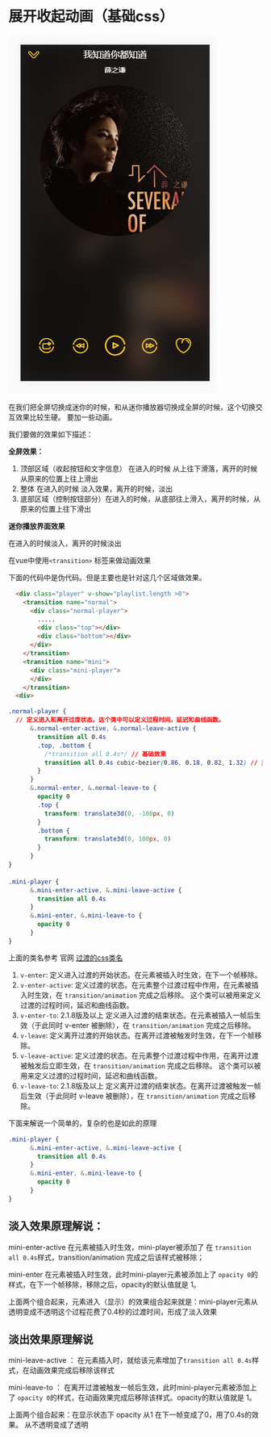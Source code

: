 # 展开收起动画（基础css）
![](/assets/musicapp/播放器界面-歌曲数据应用-全屏.png)

在我们把全屏切换成迷你的时候，和从迷你播放器切换成全屏的时候，这个切换交互效果比较生硬。
要加一些动画。

我们要做的效果如下描述：

**全屏效果：**
1. 顶部区域（收起按钮和文字信息） 在进入的时候 从上往下滑落，离开的时候 从原来的位置上往上滑出
2. 整体 在进入的时候 淡入效果，离开的时候，淡出
3. 底部区域（控制按钮部分）在进入的时候，从底部往上滑入，离开的时候，从原来的位置上往下滑出

**迷你播放界面效果**

在进入的时候淡入，离开的时候淡出



在vue中使用`<transition>` 标签来做动画效果

下面的代码中是伪代码。但是主要也是针对这几个区域做效果。
```html
  <div class="player" v-show="playlist.length >0">
    <transition name="normal">
      <div class="normal-player">
        .....
        <div class="top"></div>
        <div class="bottom"></div>
      </div>
    </transition>
    <transition name="mini">
      <div class="mini-player">
      </div>
    </transition>
  <div>
```
```css
.normal-player {
  // 定义进入和离开过度状态，这个类中可以定义过程时间，延迟和曲线函数。
      &.normal-enter-active, &.normal-leave-active {
        transition all 0.4s
        .top, .bottom {
          /*transition all 0.4s*/ // 基础效果
          transition all 0.4s cubic-bezier(0.86, 0.18, 0.82, 1.32) // 贝塞尔曲线，有一种回弹的效果，看不懂这些数值标识啥意思
        }
      }
      &.normal-enter, &.normal-leave-to {
        opacity 0
        .top {
          transform: translate3d(0, -100px, 0)
        }
        .bottom {
          transform: translate3d(0, 100px, 0)
        }
      }
}

.mini-player {
      &.mini-enter-active, &.mini-leave-active {
        transition all 0.4s
      }
      &.mini-enter, &.mini-leave-to {
        opacity 0
      }
}
```

上面的类名参考 官网 [过渡的css类名](https://cn.vuejs.org/v2/guide/transitions.html#过渡的-CSS-类名)

1. `v-enter`: 定义进入过渡的开始状态。在元素被插入时生效，在下一个帧移除。
2. `v-enter-active`: 定义过渡的状态。在元素整个过渡过程中作用，在元素被插入时生效，在 `transition/animation` 完成之后移除。 这个类可以被用来定义过渡的过程时间，延迟和曲线函数。
3. `v-enter-to`: 2.1.8版及以上 定义进入过渡的结束状态。在元素被插入一帧后生效（于此同时 v-enter 被删除），在 `transition/animation` 完成之后移除。
4. `v-leave`: 定义离开过渡的开始状态。在离开过渡被触发时生效，在下一个帧移除。
5. `v-leave-active`: 定义过渡的状态。在元素整个过渡过程中作用，在离开过渡被触发后立即生效，在 `transition/animation` 完成之后移除。 这个类可以被用来定义过渡的过程时间，延迟和曲线函数。
6. `v-leave-to`: 2.1.8版及以上 定义离开过渡的结束状态。在离开过渡被触发一帧后生效（于此同时 v-leave 被删除），在 `transition/animation` 完成之后移除。

下面来解说一个简单的，复杂的也是如此的原理
```css
.mini-player {
      &.mini-enter-active, &.mini-leave-active {
        transition all 0.4s
      }
      &.mini-enter, &.mini-leave-to {
        opacity 0
      }
}

```
## 淡入效果原理解说：
mini-enter-active 在元素被插入时生效，mini-player被添加了 在 `transition all 0.4s`样式，transition/animation 完成之后该样式被移除；

mini-enter 在元素被插入时生效，此时mini-player元素被添加上了 `opacity 0`的样式，在下一个帧移除，移除之后，opacity的默认值就是 1。

上面两个组合起来，元素进入（显示）的效果组合起来就是：mini-player元素从透明变成不透明这个过程花费了0.4秒的过渡时间，形成了淡入效果

## 淡出效果原理解说
mini-leave-active ： 在元素插入时，就给该元素增加了`transition all 0.4s`样式，在动画效果完成后移除该样式

mini-leave-to ： 在离开过渡被触发一帧后生效，此时mini-player元素被添加上了 `opacity 0`的样式，在动画效果完成后移除该样式。opacity的默认值就是 1。

上面两个组合起来：在显示状态下 opacity 从1 在下一帧变成了0，用了0.4s的效果。 从不透明变成了透明





